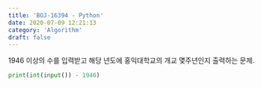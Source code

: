 ```yaml
---
title: 'BOJ-16394 - Python'
date: 2020-07-09 12:21:13
category: 'Algorithm'
draft: false
---
```

1946 이상의 수를 입력받고 해당 년도에 홍익대학교의 개교 몇주년인지 출력하는 문제.
```python
print(int(input()) - 1946)

```